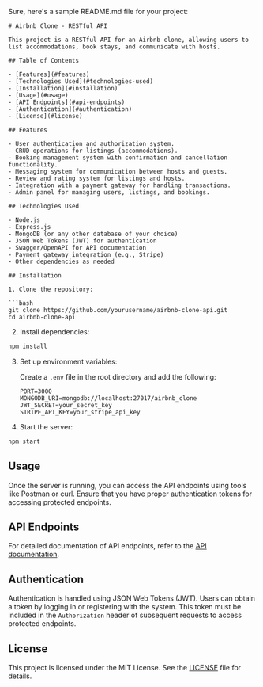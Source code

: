 Sure, here's a sample README.md file for your project:

```
# Airbnb Clone - RESTful API

This project is a RESTful API for an Airbnb clone, allowing users to list accommodations, book stays, and communicate with hosts.

## Table of Contents

- [Features](#features)
- [Technologies Used](#technologies-used)
- [Installation](#installation)
- [Usage](#usage)
- [API Endpoints](#api-endpoints)
- [Authentication](#authentication)
- [License](#license)

## Features

- User authentication and authorization system.
- CRUD operations for listings (accommodations).
- Booking management system with confirmation and cancellation functionality.
- Messaging system for communication between hosts and guests.
- Review and rating system for listings and hosts.
- Integration with a payment gateway for handling transactions.
- Admin panel for managing users, listings, and bookings.

## Technologies Used

- Node.js
- Express.js
- MongoDB (or any other database of your choice)
- JSON Web Tokens (JWT) for authentication
- Swagger/OpenAPI for API documentation
- Payment gateway integration (e.g., Stripe)
- Other dependencies as needed

## Installation

1. Clone the repository:

```bash
git clone https://github.com/yourusername/airbnb-clone-api.git
cd airbnb-clone-api
```

2. Install dependencies:

```bash
npm install
```

3. Set up environment variables:
   
   Create a `.env` file in the root directory and add the following:

   ```
   PORT=3000
   MONGODB_URI=mongodb://localhost:27017/airbnb_clone
   JWT_SECRET=your_secret_key
   STRIPE_API_KEY=your_stripe_api_key
   ```

4. Start the server:

```bash
npm start
```

## Usage

Once the server is running, you can access the API endpoints using tools like Postman or curl. Ensure that you have proper authentication tokens for accessing protected endpoints.

## API Endpoints

For detailed documentation of API endpoints, refer to the [API documentation](./docs/api-docs.md).

## Authentication

Authentication is handled using JSON Web Tokens (JWT). Users can obtain a token by logging in or registering with the system. This token must be included in the `Authorization` header of subsequent requests to access protected endpoints.

## License

This project is licensed under the MIT License. See the [LICENSE](./LICENSE) file for details.
```
